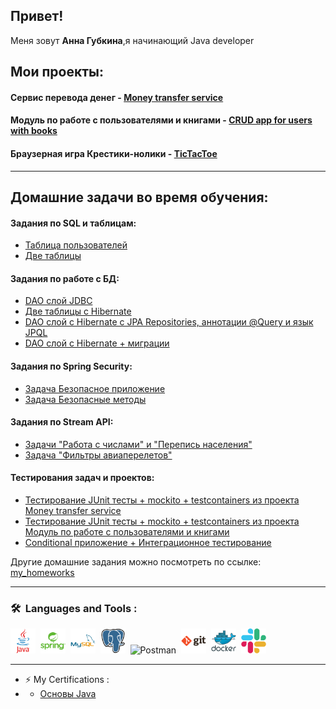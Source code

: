 ## Привет!
Меня зовут **Анна Губкина**,я начинающий Java developer



## Мои проекты:
#### Сервис перевода денег - [Money transfer service](https://github.com/AnnaGubkina/MoneyTransferService)
#### Модуль по работе с пользователями и книгами - [CRUD app for users with books](https://github.com/AnnaGubkina/Ylab_Spring/tree/test_containers)
#### Браузерная игра Крестики-нолики - [TicTacToe](https://github.com/AnnaGubkina/TicTacToe)

---

## Домашние задачи во время обучения:

#### Задания по SQL и таблицам:
* [Таблица пользователей](https://github.com/AnnaGubkina/Users_Table_SQL)
* [Две таблицы](https://github.com/AnnaGubkina/Two_SQL_tables)

#### Задания по работе с БД:
* [DAO слой JDBC](https://github.com/AnnaGubkina/JDBC_Layer/tree/master)
* [Две таблицы с Hibernate](https://github.com/AnnaGubkina/JDBC_Layer/tree/hibernate)
* [DAO слой c Hibernate с JPA Repositories, аннотации @Query и язык JPQL](https://github.com/AnnaGubkina/Hibernate_layer/tree/jpa-repository-query)
* [DAO слой c Hibernate + миграции](https://github.com/AnnaGubkina/Hibernate_layer/tree/migration-hibernate)

#### Задания по Spring Security:
* [Задача Безопасное приложение](https://github.com/AnnaGubkina/Hibernate_layer/tree/spring_security_endpoints)
* [Задача Безопасные методы](https://github.com/AnnaGubkina/Hibernate_layer/tree/spring_security_methods)

#### Задания по Stream API:
* [Задачи "Работа с числами" и "Перепись населения" ](https://github.com/AnnaGubkina/Stream-Api-Homeworks/tree/master)
* [Задача "Фильтры авиаперелетов" ](https://github.com/AnnaGubkina/Flight_filters)


#### Тестирования задач и проектов:
* [Тестирование  JUnit тесты + mockito + testcontainers из проекта Money transfer service](https://github.com/AnnaGubkina/MoneyTransferService/tree/master/src/test/java/ru/netology/moneytransferservice)
* [Тестирование  JUnit тесты + mockito + testcontainers из проекта Модуль по работе с пользователями и книгами](https://github.com/AnnaGubkina/Ylab_Spring/tree/test_containers/src/test/java/com/edu/ulab/app_ylab)
* [Conditional приложение + Интеграционное тестирование](https://github.com/AnnaGubkina/Conditional)



Другие домашние задания можно посмотреть по ссылке: [my_homeworks](https://github.com/AnnaGubkina/my_homeworks)

---

### 🛠 &nbsp;Languages and Tools :
<p>
<img src="https://github.com/devicons/devicon/blob/master/icons/java/java-original-wordmark.svg" title="Java" alt="Java" width="40" height="40"/>&nbsp;
<img src="https://github.com/devicons/devicon/blob/master/icons/spring/spring-original-wordmark.svg" title="Spring" alt="Spring" width="40" height="40"/>&nbsp;
<img src="https://github.com/devicons/devicon/blob/master/icons/mysql/mysql-original-wordmark.svg" title="MySQL"  alt="MySQL" width="40" height="40"/>&nbsp;
<img src="https://github.com/devicons/devicon/blob/master/icons/postgresql/postgresql-original.svg"  title="PostgreSQL" **alt="PostgreSQL" width="40" height="40"/>&nbsp; 
<img src="https://www.vectorlogo.zone/logos/getpostman/getpostman-icon.svg" title="Postman"  alt="Postman" width="40" height="40"/>&nbsp;
<img src="https://github.com/devicons/devicon/blob/master/icons/git/git-original-wordmark.svg" title="Git" **alt="Git" width="40" height="40"/>&nbsp;
<img src="https://github.com/devicons/devicon/blob/master/icons/docker/docker-original-wordmark.svg"  title="Docker" **alt="Docker" width="40" height="40"/>&nbsp;
<img src="https://github.com/devicons/devicon/blob/master/icons/slack/slack-original.svg"  title="Slack" **alt="Slack" width="40" height="40"/>&nbsp; 
 
</p>

---

* ⚡  My Certifications :
* - [Основы Java](https://github.com/AnnaGubkina/AnnaGubkina/blob/master/java.jpg)


<!--
**AnnaGubkina/AnnaGubkina** is a ✨ _special_ ✨ repository because its `README.md` (this file) appears on your GitHub profile.

Here are some ideas to get you started:

- 🔭 I’m currently working on ...
- 🌱 I’m currently learning ...
- 👯 I’m looking to collaborate on ...
- 🤔 I’m looking for help with ...
- 💬 Ask me about ...
- 📫 How to reach me: ...
- 😄 Pronouns: ...
- ⚡ Fun fact: ...
-->

